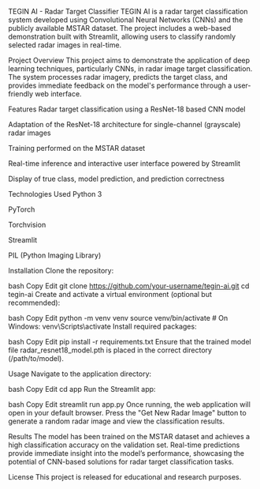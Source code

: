 TEGIN AI - Radar Target Classifier
TEGIN AI is a radar target classification system developed using Convolutional Neural Networks (CNNs) and the publicly available MSTAR dataset.
The project includes a web-based demonstration built with Streamlit, allowing users to classify randomly selected radar images in real-time.

Project Overview
This project aims to demonstrate the application of deep learning techniques, particularly CNNs, in radar image target classification.
The system processes radar imagery, predicts the target class, and provides immediate feedback on the model's performance through a user-friendly web interface.

Features
Radar target classification using a ResNet-18 based CNN model

Adaptation of the ResNet-18 architecture for single-channel (grayscale) radar images

Training performed on the MSTAR dataset

Real-time inference and interactive user interface powered by Streamlit

Display of true class, model prediction, and prediction correctness

Technologies Used
Python 3

PyTorch

Torchvision

Streamlit

PIL (Python Imaging Library)

Installation
Clone the repository:

bash
Copy
Edit
git clone https://github.com/your-username/tegin-ai.git
cd tegin-ai
Create and activate a virtual environment (optional but recommended):

bash
Copy
Edit
python -m venv venv
source venv/bin/activate   # On Windows: venv\Scripts\activate
Install required packages:

bash
Copy
Edit
pip install -r requirements.txt
Ensure that the trained model file radar_resnet18_model.pth is placed in the correct directory (/path/to/model).

Usage
Navigate to the application directory:

bash
Copy
Edit
cd app
Run the Streamlit app:

bash
Copy
Edit
streamlit run app.py
Once running, the web application will open in your default browser.
Press the "Get New Radar Image" button to generate a random radar image and view the classification results.

Results
The model has been trained on the MSTAR dataset and achieves a high classification accuracy on the validation set.
Real-time predictions provide immediate insight into the model’s performance, showcasing the potential of CNN-based solutions for radar target classification tasks.

License
This project is released for educational and research purposes.
